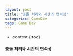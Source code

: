 ```yaml
---
layout: post
title: "충돌 처리와 시간의 연속성"
categories: GameDev
tags: Game Dev
---
```


* content
{:toc}

#### 충돌 처리와 시간의 연속성